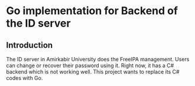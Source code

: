 # Go implementation for Backend of the ID server

## Introduction

The ID server in Amirkabir University does the FreeIPA management. Users can change or recover their password using it.
Right now, it has a C# backend which is not working well. This project wants to replace its C# codes with Go.
